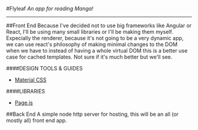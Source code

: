 #Flyleaf
*An app for reading Manga!*

-----
##Front End
Because I've decided not to use big frameworks like Angular or React, I'll be using many small libraries or
I'll be making them myself. Expecially the renderer, because it's not going to be a very dynamic app, we can
use react's philosophy of making minimal changes to the DOM when we have to instead of having a whole 
virtual DOM this is a better use case for cached templates. Not sure if it's much better but we'll see.

####DESIGN TOOLS & GUIDES

 - [Material CSS](http://materializecss.com/getting-started.html)

####LIBRARIES

 - [Page.js](https://github.com/visionmedia/page.js)

##Back End
A simple node http server for hosting, this will be an all (or mostly all) front end app.
